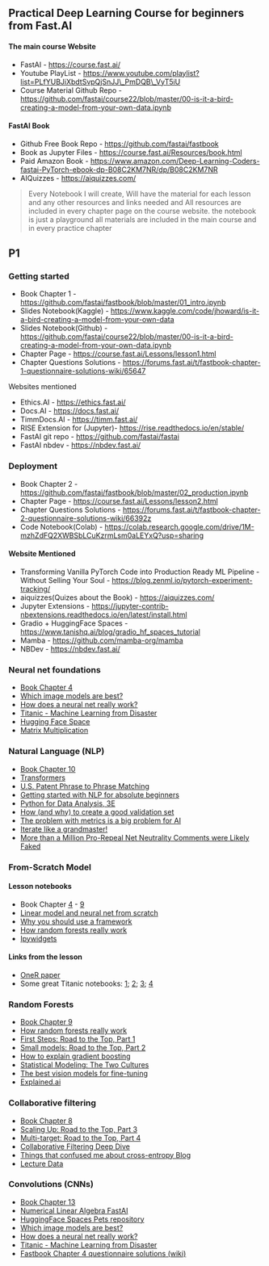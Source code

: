 ## Practical Deep Learning Course for beginners from Fast.AI

#### The main course Website

* FastAI - https://course.fast.ai/
* Youtube PlayList - https://www.youtube.com/playlist?list=PLfYUBJiXbdtSvpQjSnJJ\_PmDQB\_VyT5iU
* Course Material Github Repo - https://github.com/fastai/course22/blob/master/00-is-it-a-bird-creating-a-model-from-your-own-data.ipynb

#### FastAI Book

* Github Free Book Repo - https://github.com/fastai/fastbook
* Book as Jupyter Files - https://course.fast.ai/Resources/book.html
* Paid Amazon Book - https://www.amazon.com/Deep-Learning-Coders-fastai-PyTorch-ebook-dp-B08C2KM7NR/dp/B08C2KM7NR
* AIQuizzes - https://aiquizzes.com/
> Every Notebook I will create, Will have the material for each lesson and any other resources and links needed and All resources are included in every chapter page on the course website. the notebook is just a playground all materials are included in the main course and in every practice chapter

## P1

### Getting started

* Book Chapter 1 - https://github.com/fastai/fastbook/blob/master/01_intro.ipynb
* Slides Notebook(Kaggle) - https://www.kaggle.com/code/jhoward/is-it-a-bird-creating-a-model-from-your-own-data
* Slides Notebook(Github) - https://github.com/fastai/course22/blob/master/00-is-it-a-bird-creating-a-model-from-your-own-data.ipynb
* Chapter Page - https://course.fast.ai/Lessons/lesson1.html
* Chapter Questions Solutions - https://forums.fast.ai/t/fastbook-chapter-1-questionnaire-solutions-wiki/65647

Websites mentioned

* Ethics.AI - https://ethics.fast.ai/
* Docs.AI - https://docs.fast.ai/
* TimmDocs.AI - https://timm.fast.ai/
* RISE Extension for (Jupyter)- https://rise.readthedocs.io/en/stable/
* FastAI git repo - https://github.com/fastai/fastai
* FastAI nbdev - https://nbdev.fast.ai/

### Deployment

* Book Chapter 2 - https://github.com/fastai/fastbook/blob/master/02_production.ipynb
* Chapter Page - https://course.fast.ai/Lessons/lesson2.html
* Chapter Questions Solutions - https://forums.fast.ai/t/fastbook-chapter-2-questionnaire-solutions-wiki/66392z
* Code Notebook(Colab) - https://colab.research.google.com/drive/1M-mzhZdFQ2XWBSbLCuKzrmLsm0aLEYxQ?usp=sharing
#### Website Mentioned
* Transforming Vanilla PyTorch Code into Production Ready ML Pipeline - Without Selling Your Soul - https://blog.zenml.io/pytorch-experiment-tracking/
* aiquizzes(Quizes about the Book) - https://aiquizzes.com/
* Jupyter Extensions - https://jupyter-contrib-nbextensions.readthedocs.io/en/latest/install.html
* Gradio + HuggingFace Spaces - https://www.tanishq.ai/blog/gradio_hf_spaces_tutorial
* Mamba - https://github.com/mamba-org/mamba
* NBDev - https://nbdev.fast.ai/

### Neural net foundations
* [Book Chapter 4](https://github.com/fastai/fastbook/blob/master/04_mnist_basics.ipynb)
* [Which image models are best?](https://www.kaggle.com/code/jhoward/which-image-models-are-best/)
* [How does a neural net really work?](https://www.kaggle.com/code/jhoward/how-does-a-neural-net-really-work)
* [Titanic - Machine Learning from Disaster](https://www.kaggle.com/competitions/titanic/)
* [Hugging Face Space](https://huggingface.co/spaces/jph00/pets/tree/main)
* [Matrix Multiplication](http://matrixmultiplication.xyz/)

### Natural Language (NLP)
* [Book Chapter 10](https://github.com/fastai/fastbook/blob/master/10_nlp.ipynb)
* [Transformers](https://huggingface.co/docs/transformers/index)
* [U.S. Patent Phrase to Phrase Matching](https://www.kaggle.com/competitions/us-patent-phrase-to-phrase-matching)
* [Getting started with NLP for absolute beginners](https://www.kaggle.com/code/jhoward/getting-started-with-nlp-for-absolute-beginners)
* [Python for Data Analysis, 3E](https://wesmckinney.com/book/)
* [How (and why) to create a good validation set](https://www.fast.ai/posts/2017-11-13-validation-sets.html)
* [The problem with metrics is a big problem for AI](https://www.fast.ai/posts/2019-09-24-metrics.html)
* [Iterate like a grandmaster!](https://www.kaggle.com/code/jhoward/iterate-like-a-grandmaster/)
* [More than a Million Pro-Repeal Net Neutrality Comments were Likely Faked](https://hackernoon.com/more-than-a-million-pro-repeal-net-neutrality-comments-were-likely-faked-e9f0e3ed36a6)

### From-Scratch Model
#### Lesson notebooks
* Book Chapter [4](https://github.com/fastai/fastbook/blob/master/04_mnist_basics.ipynb) - [9](https://github.com/fastai/fastbook/blob/master/09_tabular.ipynb)
* [Linear model and neural net from scratch](https://www.kaggle.com/code/jhoward/linear-model-and-neural-net-from-scratch)
* [Why you should use a framework](https://www.kaggle.com/code/jhoward/why-you-should-use-a-framework)
* [How random forests really work](https://www.kaggle.com/code/jhoward/how-random-forests-really-work/)
* [Ipywidgets](https://github.com/jupyter-widgets/ipywidgets) 

#### Links from the lesson

* [OneR paper](https://link.springer.com/article/10.1023/A:1022631118932)
* Some great Titanic notebooks: [1](https://www.kaggle.com/code/mrisdal/exploring-survival-on-the-titanic); [2](https://www.kaggle.com/code/cdeotte/titanic-wcg-xgboost-0-84688/notebook); [3](https://www.kaggle.com/code/pliptor/divide-and-conquer-0-82296); [4](https://www.kaggle.com/code/cdeotte/titanic-using-name-only-0-81818/notebook)

### Random Forests
* [Book Chapter 9](https://github.com/fastai/fastbook/blob/master/09_tabular.ipynb)
* [How random forests really work](https://www.kaggle.com/code/jhoward/how-random-forests-really-work/)
* [First Steps: Road to the Top, Part 1](https://www.kaggle.com/code/jhoward/first-steps-road-to-the-top-part-1)
* [Small models: Road to the Top, Part 2](https://www.kaggle.com/code/jhoward/small-models-road-to-the-top-part-2)
* [How to explain gradient boosting](https://explained.ai/gradient-boosting/)
* [Statistical Modeling: The Two Cultures](https://www.semanticscholar.org/paper/Statistical-Modeling%3A-The-Two-Cultures-(with-and-a-Breiman/e5df6bc6da5653ad98e754b08f63326c2e52b372))
* [The best vision models for fine-tuning](https://www.kaggle.com/code/jhoward/the-best-vision-models-for-fine-tuning)
* [Explained.ai](https://explained.ai/)

### Collaborative filtering
* [Book Chapter 8](https://github.com/fastai/fastbook/blob/master/08_collab.ipynb)
* [Scaling Up: Road to the Top, Part 3](https://www.kaggle.com/code/jhoward/scaling-up-road-to-the-top-part-3)
* [Multi-target: Road to the Top, Part 4](https://www.kaggle.com/code/jhoward/multi-target-road-to-the-top-part-4)
* [Collaborative Filtering Deep Dive](https://www.kaggle.com/code/jhoward/collaborative-filtering-deep-dive/notebook)
* [Things that confused me about cross-entropy Blog](https://chris-said.io/2020/12/26/two-things-that-confused-me-about-cross-entropy/)
* [Lecture Data](https://github.com/fastai/course22/tree/master/xl)

### Convolutions (CNNs)
* [Book Chapter 13](https://github.com/fastai/fastbook/blob/master/13_convolutions.ipynb)
* [Numerical Linear Algebra FastAI](https://github.com/fastai/numerical-linear-algebra)
* [HuggingFace Spaces Pets repository](https://huggingface.co/spaces/jph00/pets/tree/main)
* [Which image models are best?](https://www.kaggle.com/code/jhoward/which-image-models-are-best/)
* [How does a neural net really work?](https://www.kaggle.com/code/jhoward/how-does-a-neural-net-really-work)
* [Titanic - Machine Learning from Disaster](https://www.kaggle.com/competitions/titanic/)
* [Fastbook Chapter 4 questionnaire solutions (wiki)](https://forums.fast.ai/t/fastbook-chapter-4-questionnaire-solutions-wiki/67253)
